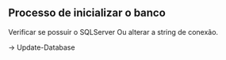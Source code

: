 <h2>Processo de inicializar o banco</h2>
 Verificar se possuir o SQLServer
 Ou alterar a string de conexão.

 -> Update-Database